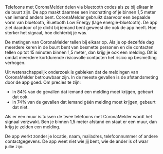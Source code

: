 Telefoons met CoronaMelder delen via bluetooth codes als ze bij elkaar in de buurt zijn. De app maakt daarmee een inschatting of je binnen 1,5 meter van iemand anders bent. CoronaMelder gebruikt daarvoor een bepaalde vorm van bluetooth, Bluetooth Low Energy (lage energie-bluetooth). De app ziet daardoor of je dicht bij iemand bent geweest die ook de app heeft. Hoe sterker het signaal, hoe dichterbij je was. 

De metingen van CoronaMelder tellen bij elkaar op. Als je op dezelfde dag meerdere keren in de buurt bent van besmette personen en die contacten tellen op tot 15 minuten binnen 1,5 meter, dan krijg je ook een melding. Dit is omdat meerdere kortdurende risicovolle contacten het risico op besmetting verhogen.
 
Uit wetenschappelijk onderzoek is gebleken dat de meldingen van CoronaMelder betrouwbaar zijn. In de meeste gevallen is de afstandsmeting door de app goed. Om precies te zijn:

- In 84% van de gevallen dat iemand een melding moet krijgen, gebeurt dat ook.
- In 74% van de gevallen dat iemand géén melding moet krijgen, gebeurt dat niet.

Als er een muur is tussen de twee telefoons met CoronaMelder wordt het signaal verzwakt. Ben je binnen 1,5 meter afstand en staat er een muur, dan krijg je zelden een melding.

De app werkt zonder je locatie, naam, mailadres, telefoonnummer of andere contactgegevens.  De app weet niet wie jij bent, wie de ander is of waar jullie zijn.
